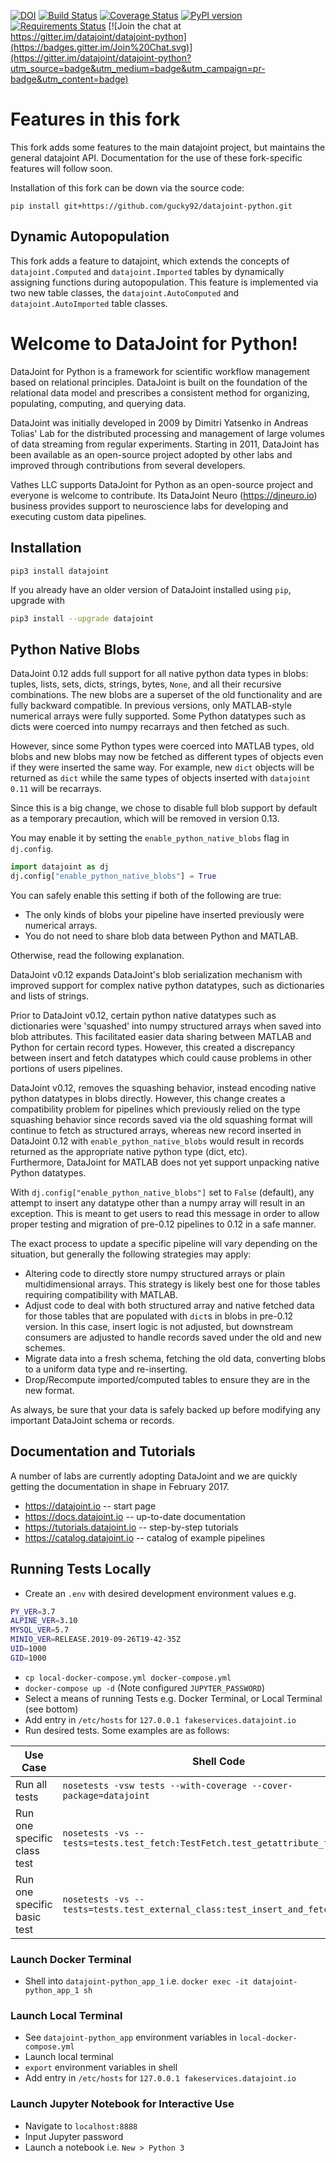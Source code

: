 [![DOI](https://zenodo.org/badge/16774/datajoint/datajoint-python.svg)](https://zenodo.org/badge/latestdoi/16774/datajoint/datajoint-python)
[![Build Status](https://travis-ci.org/datajoint/datajoint-python.svg?branch=master)](https://travis-ci.org/datajoint/datajoint-python)
[![Coverage Status](https://coveralls.io/repos/datajoint/datajoint-python/badge.svg?branch=master&service=github)](https://coveralls.io/github/datajoint/datajoint-python?branch=master)
[![PyPI version](https://badge.fury.io/py/datajoint.svg)](http://badge.fury.io/py/datajoint)
[![Requirements Status](https://requires.io/github/datajoint/datajoint-python/requirements.svg?branch=master)](https://requires.io/github/datajoint/datajoint-python/requirements/?branch=master)
[![Join the chat at https://gitter.im/datajoint/datajoint-python](https://badges.gitter.im/Join%20Chat.svg)](https://gitter.im/datajoint/datajoint-python?utm_source=badge&utm_medium=badge&utm_campaign=pr-badge&utm_content=badge)

# Features in this fork

This fork adds some features to the main datajoint project, but maintains the general datajoint API. Documentation for the use of these fork-specific features will follow soon.

Installation of this fork can be down via the source code:
```
pip install git+https://github.com/gucky92/datajoint-python.git
```

## Dynamic Autopopulation

This fork adds a feature to datajoint, which extends the concepts of `datajoint.Computed` and `datajoint.Imported` tables by dynamically assigning functions during autopopulation. This feature is implemented via two new table classes, the `datajoint.AutoComputed` and `datajoint.AutoImported` table classes.

# Welcome to DataJoint for Python!
DataJoint for Python is a framework for scientific workflow management based on relational principles. DataJoint is built on the foundation of the relational data model and prescribes a consistent method for organizing, populating, computing, and querying data.

DataJoint was initially developed in 2009 by Dimitri Yatsenko in Andreas Tolias' Lab for the distributed processing and management of large volumes of data streaming from regular experiments. Starting in 2011, DataJoint has been available as an open-source project adopted by other labs and improved through contributions from several developers.

Vathes LLC supports DataJoint for Python as an open-source project and everyone is welcome to contribute.
Its DataJoint Neuro (https://djneuro.io) business provides support to neuroscience labs for developing and executing custom data pipelines.

## Installation
```
pip3 install datajoint
```

If you already have an older version of DataJoint installed using `pip`, upgrade with
```bash
pip3 install --upgrade datajoint
```
## Python Native Blobs

DataJoint 0.12 adds full support for all native python data types in blobs: tuples, lists, sets, dicts, strings, bytes, `None`, and all their recursive combinations.
The new blobs are a superset of the old functionality and are fully backward compatible.
In previous versions, only MATLAB-style numerical arrays were fully supported.
Some Python datatypes such as dicts were coerced into numpy recarrays and then fetched as such.

However, since some Python types were coerced into MATLAB types, old blobs and new blobs may now be fetched as different types of objects even if they were inserted the same way.
For example, new `dict` objects will be returned as `dict` while the same types of objects inserted with `datajoint 0.11` will be recarrays.

Since this is a big change, we chose to disable full blob support by default as a temporary precaution, which will be removed in version 0.13.

You may enable it by setting the `enable_python_native_blobs` flag in `dj.config`.

```python
import datajoint as dj
dj.config["enable_python_native_blobs"] = True
```

You can safely enable this setting if both of the following are true:

  * The only kinds of blobs your pipeline have inserted previously were numerical arrays.
  * You do not need to share blob data between Python and MATLAB.

Otherwise, read the following explanation.

DataJoint v0.12 expands DataJoint's blob serialization mechanism with
improved support for complex native python datatypes, such as dictionaries
and lists of strings.

Prior to DataJoint v0.12, certain python native datatypes such as
dictionaries were 'squashed' into numpy structured arrays when saved into
blob attributes. This facilitated easier data sharing between MATLAB
and Python for certain record types. However, this created a discrepancy
between insert and fetch datatypes which could cause problems in other
portions of users pipelines.

DataJoint v0.12, removes the squashing behavior, instead encoding native python datatypes in blobs directly.
However, this change creates a compatibility problem for pipelines
which previously relied on the type squashing behavior since records
saved via the old squashing format will continue to fetch
as structured arrays, whereas new record inserted in DataJoint 0.12 with
`enable_python_native_blobs` would result in records returned as the
appropriate native python type (dict, etc).  
Furthermore, DataJoint for MATLAB does not yet support unpacking native Python datatypes.

With `dj.config["enable_python_native_blobs"]` set to `False` (default),
any attempt to insert any datatype other than a numpy array will result in an exception.
This is meant to get users to read this message in order to allow proper testing
and migration of pre-0.12 pipelines to 0.12 in a safe manner.

The exact process to update a specific pipeline will vary depending on
the situation, but generally the following strategies may apply:

  * Altering code to directly store numpy structured arrays or plain
    multidimensional arrays. This strategy is likely best one for those
    tables requiring compatibility with MATLAB.
  * Adjust code to deal with both structured array and native fetched data
    for those tables that are populated with `dict`s in blobs in pre-0.12 version.
    In this case, insert logic is not adjusted, but downstream consumers
    are adjusted to handle records saved under the old and new schemes.
  * Migrate data into a fresh schema, fetching the old data, converting blobs to
    a uniform data type and re-inserting.
  * Drop/Recompute imported/computed tables to ensure they are in the new
    format.

As always, be sure that your data is safely backed up before modifying any
important DataJoint schema or records.

## Documentation and Tutorials
A number of labs are currently adopting DataJoint and we are quickly getting the documentation in shape in February 2017.

* https://datajoint.io  -- start page
* https://docs.datajoint.io -- up-to-date documentation
* https://tutorials.datajoint.io -- step-by-step tutorials
* https://catalog.datajoint.io -- catalog of example pipelines

## Running Tests Locally


* Create an `.env` with desired development environment values e.g.
``` sh
PY_VER=3.7
ALPINE_VER=3.10
MYSQL_VER=5.7
MINIO_VER=RELEASE.2019-09-26T19-42-35Z
UID=1000
GID=1000
```
* `cp local-docker-compose.yml docker-compose.yml`
* `docker-compose up -d` (Note configured `JUPYTER_PASSWORD`)
* Select a means of running Tests e.g. Docker Terminal, or Local Terminal (see bottom)
* Add entry in `/etc/hosts` for `127.0.0.1 fakeservices.datajoint.io`
* Run desired tests. Some examples are as follows:

| Use Case                     | Shell Code                                                                    |
| ---------------------------- | ------------------------------------------------------------------------------ |
| Run all tests                | `nosetests -vsw tests --with-coverage --cover-package=datajoint`                                                              |
| Run one specific class test       | `nosetests -vs --tests=tests.test_fetch:TestFetch.test_getattribute_for_fetch1`                                                           |
| Run one specific basic test        | `nosetests -vs --tests=tests.test_external_class:test_insert_and_fetch`                                   |


### Launch Docker Terminal
* Shell into `datajoint-python_app_1` i.e. `docker exec -it datajoint-python_app_1 sh`


### Launch Local Terminal
* See `datajoint-python_app` environment variables in `local-docker-compose.yml`
* Launch local terminal
* `export` environment variables in shell
* Add entry in `/etc/hosts` for `127.0.0.1 fakeservices.datajoint.io`


### Launch Jupyter Notebook for Interactive Use
* Navigate to `localhost:8888`
* Input Jupyter password
* Launch a notebook i.e. `New > Python 3`
